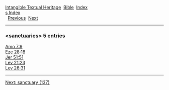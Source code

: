 [Intangible Textual Heritage](../../index)  [Bible](../index) 
[Index](index)   
[s Index](_s_)  
  [Previous](c09768)  [Next](c09770) 

------------------------------------------------------------------------

### &lt;sanctuaries&gt; 5 entries

[Amo 7:9](../kjv/amo007.htm#009)  
[Eze 28:18](../kjv/eze028.htm#018)  
[Jer 51:51](../kjv/jer051.htm#051)  
[Lev 21:23](../kjv/lev021.htm#023)  
[Lev 26:31](../kjv/lev026.htm#031)  

------------------------------------------------------------------------

[Next: sanctuary (137)](c09770)
